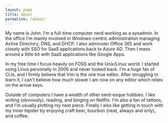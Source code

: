 ```yaml
---
layout: page
title: About
permalink: /about/
---
```


My name is John. I'm a full-time computer nerd working as a sysadmin. In the office I'm mainly involved in Windows-centric administration managing Active Directory, DNS, and DHCP. I also adminster Office 365 and work closely with SSO for SaaS applications back to Azure AD. Then I mess around a little bit with SaaS applications like Google Apps.

In my free time I focus heavily on FOSS and the Unix/Linux world. I started using Linux personally in 2006 and never looked back. I'm a huge fan of CLIs, and I firmly believe that Vim is the one true editor. After struggling to learn it, I can't believe how much slower I am now on any editor which relies on the arrow keys.

Outside of computers I have a wealth of other nerd-esque hobbies. I like writing (obviously), reading, and binging on Netflix. I'm also a fan of tattoos, and I'm usually plotting my next piece. Finally I also like getting in touch with my inner hipster by enjoying craft beer, bourbon (neat, always and only), and coffee.
